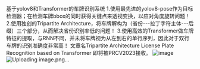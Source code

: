 基于yolov8和Transformer的车牌识别系统
1.使用最先进的yolov8-pose作为目标检测器；在检测车牌bbox的同时获得关键点来透视变换，以应对角度旋转问题！
2.使用独创的Tripartite Architecture，将车牌解构为（省份---拉丁字符主体---后缀）三个部分，从而解决省份识别率低的问题！
3.使用高效的Transformer做车牌特征的提取，与RNN不同，并未将车牌视为从左到右的单行序列，因此对于双行车牌的识别准确度非常高！
文章名Tripartite Architecture License Plate Recognition based on Transformer 即将被PRCV2023接收。
![image](https://github.com/xiamangfu/Chinese-License-Plate-Transformer/assets/93989306/30b0d4e6-d331-44cb-a4c0-fb144543444b)
![Uploading image.png…]()
